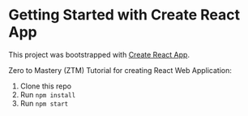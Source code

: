 # Getting Started with Create React App

This project was bootstrapped with [Create React App](https://github.com/facebook/create-react-app).

Zero to Mastery (ZTM) Tutorial for creating React Web Application:

1. Clone this repo
2. Run `npm install`
4. Run `npm start`

